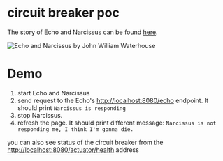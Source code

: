 # circuit breaker poc

The story of Echo and Narcissus can be found [here](https://en.wikipedia.org/wiki/Echo_and_Narcissus).

![Echo and Narcissus by John William Waterhouse](https://upload.wikimedia.org/wikipedia/commons/9/9c/John_William_Waterhouse_-_Echo_and_Narcissus_-_Google_Art_Project.jpg "Echo and Narcissus by John William Waterhouse")

# Demo

1. start Echo and Narcissus
2. send request to the Echo's [http://localhost:8080/echo](http://localhost:8080/echo) endpoint. It should print `Narcissus is responding`
3. stop Narcissus.
4. refresh the page. It should print different message: `Narcissus is not responding me, I think I'm gonna die.`

you can also see status of the circuit breaker from the [http://localhost:8080/actuator/health](http://localhost:8080/actuator/health) address